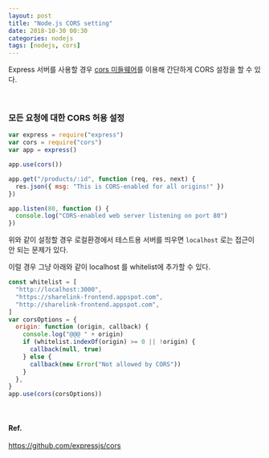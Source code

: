 ```yaml
---
layout: post
title: "Node.js CORS setting"
date: 2018-10-30 00:30
categories: nodejs
tags: [nodejs, cors]
---
```


Express 서버를 사용할 경우 [cors 미들웨어](https://github.com/expressjs/cors)를 이용해 간단하게 CORS 설정을 할 수 있다.

<br>

### 모든 요청에 대한 CORS 허용 설정

```javascript
var express = require("express")
var cors = require("cors")
var app = express()

app.use(cors())

app.get("/products/:id", function (req, res, next) {
  res.json({ msg: "This is CORS-enabled for all origins!" })
})

app.listen(80, function () {
  console.log("CORS-enabled web server listening on port 80")
})
```

위와 같이 설정할 경우 로컬환경에서 테스트용 서버를 띄우면 `localhost` 로는 접근이 안 되는 문제가 있다.

이럴 경우 그냥 아래와 같이 localhost 를 whitelist에 추가할 수 있다.

```javascript
const whitelist = [
  "http://localhost:3000",
  "https://sharelink-frontend.appspot.com",
  "http://sharelink-frontend.appspot.com",
]
var corsOptions = {
  origin: function (origin, callback) {
    console.log("@@@ " + origin)
    if (whitelist.indexOf(origin) >= 0 || !origin) {
      callback(null, true)
    } else {
      callback(new Error("Not allowed by CORS"))
    }
  },
}
app.use(cors(corsOptions))
```

<br>

#### Ref.

<https://github.com/expressjs/cors>
